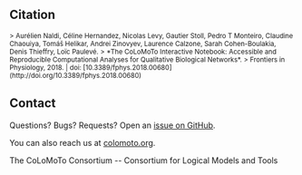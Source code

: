 ---
---

## Citation

<small>
> Aurélien Naldi, Céline Hernandez, Nicolas Levy, Gautier Stoll, Pedro T Monteiro, Claudine Chaouiya, Tomáš Helikar, Andrei Zinovyev, Laurence Calzone, Sarah Cohen-Boulakia, Denis Thieffry, Loïc Paulevé.
> *The CoLoMoTo Interactive Notebook: Accessible and Reproducible Computational Analyses for Qualitative Biological Networks*.
> Frontiers in Physiology, 2018. | doi: [10.3389/fphys.2018.00680](http://doi.org/10.3389/fphys.2018.00680)
</small>


## Contact

Questions? Bugs? Requests? Open an [issue on GitHub](https://github.com/colomoto/colomoto-docker/issues).

You can also reach us at [colomoto.org](http://colomoto.org).

The CoLoMoTo Consortium -- Consortium for Logical Models and Tools

